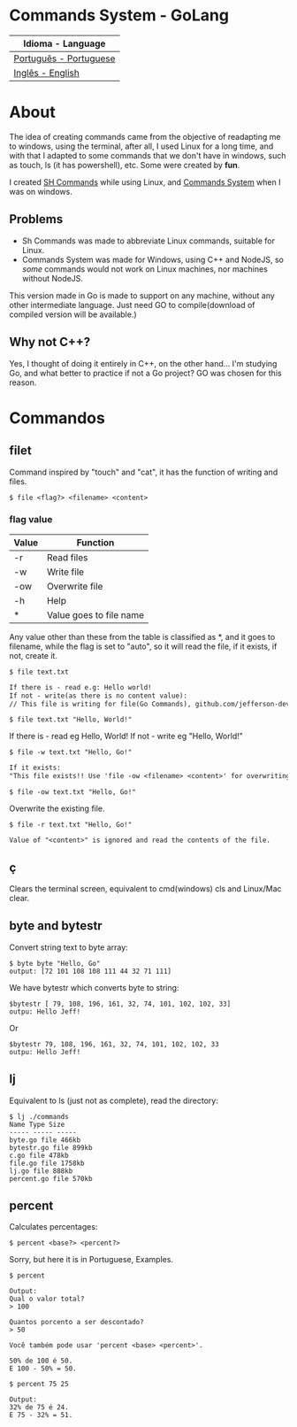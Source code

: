 # Commands System - GoLang

| Idioma - Language |
| ----------------  |
| <a href="./readme-pt.md">Português - Portuguese</a>
| <a href="#start">Inglês - English</a>

<div id="start">

# About

</div>

The idea of ​​creating commands came from the objective of readapting me to windows, using the terminal, after all, I used Linux for a long time, and with that I adapted to some commands that we don't have in windows, such as touch, ls (it has powershell), etc. Some were created by <strong>fun</strong>.

I created <a href="https://github.com/jefferson-developer-it/sh-commands">SH Commands</a> while using Linux, and <a href="https://github. com/jefferson-developer-it/commands_system">Commands System</a> when I was on windows.

## Problems

- Sh Commands was made to abbreviate Linux commands, suitable for Linux.
- Commands System was made for Windows, using C++ and NodeJS, so <em>some</em> commands would not work on Linux machines, nor machines without NodeJS.

This version made in Go is made to support on any machine, without any other intermediate language.
Just need GO to compile(download of compiled version will be available.)

## Why not C++?
Yes, I thought of doing it entirely in C++, on the other hand... I'm studying Go, and what better to practice if not a Go project?
GO was chosen for this reason.
</div>

# Commandos

## filet
Command inspired by "touch" and "cat", it has the function of writing and files.

```shell
$ file <flag?> <filename> <content>
```
### flag value

| Value | Function |
| ------|-------- |
| -r | Read files |
| -w | Write file|
| -ow | Overwrite file|
| -h | Help|
| * | Value goes to file name|

Any value other than these from the table is classified as *, and it goes to filename, while the flag is set to "auto", so it will read the file, if it exists, if not, create it.

```shell
$ file text.txt
```
```txt
If there is - read e.g: Hello world!
If not - write(as there is no content value):
// This file is writing for file(Go Commands), github.com/jefferson-developer-it/go-cmd
```

```shell
$ file text.txt "Hello, World!"
```

If there is - read eg Hello, World!
If not - write eg "Hello, World!"

```shell
$ file -w text.txt "Hello, Go!"
```

```txt
If it exists:
"This file exists!! Use 'file -ow <filename> <content>' for overwriting!"
```

```shell
$ file -ow text.txt "Hello, Go!"
```

Overwrite the existing file.

```shell
$ file -r text.txt "Hello, Go!"
```
```
Value of "<content>" is ignored and read the contents of the file.
```

## ç

Clears the terminal screen, equivalent to cmd(windows) cls and Linux/Mac clear.

## byte and bytestr

Convert string text to byte array:

```shell
$ byte byte "Hello, Go"
output: [72 101 108 108 111 44 ​​32 71 111]
```

We have bytestr which converts byte to string:
```shell
$bytestr [ 79, 108, 196, 161, 32, 74, 101, 102, 102, 33]
outpu: Hello Jeff!
```
Or
```shell
$bytestr 79, 108, 196, 161, 32, 74, 101, 102, 102, 33
outpu: Hello Jeff!
```

## lj

Equivalent to ls (just not as complete), read the directory:

```shell
$ lj ./commands
Name Type Size
----- ----- -----
byte.go file 466kb
bytestr.go file 899kb
c.go file 478kb
file.go file 1758kb
lj.go file 888kb
percent.go file 570kb
```

## percent

Calculates percentages:
```shell
$ percent <base?> <percent?>
```

Sorry, but here it is in Portuguese, Examples.

```shell
$ percent

Output:
Qual o valor total?
> 100

Quantos porcento a ser descontado?
> 50

Você também pode usar 'percent <base> <percent>'.

50% de 100 é 50.
E 100 - 50% = 50.
```

```shell
$ percent 75 25

Output:
32% de 75 é 24.
E 75 - 32% = 51.
```